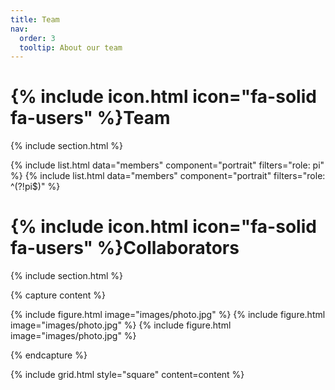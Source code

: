 ```yaml
---
title: Team
nav:
  order: 3
  tooltip: About our team
---
```


# {% include icon.html icon="fa-solid fa-users" %}Team

{% include section.html %}

{% include list.html data="members" component="portrait" filters="role: pi" %}
{% include list.html data="members" component="portrait" filters="role: ^(?!pi$)" %}

# {% include icon.html icon="fa-solid fa-users" %}Collaborators

{% include section.html %}

{% capture content %}

{% include figure.html image="images/photo.jpg" %}
{% include figure.html image="images/photo.jpg" %}
{% include figure.html image="images/photo.jpg" %}

{% endcapture %}

{% include grid.html style="square" content=content %}
